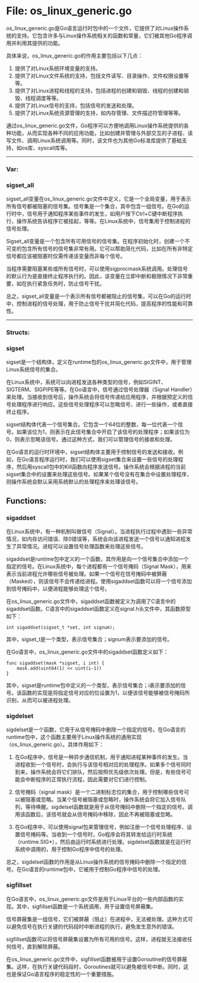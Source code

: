 # File: os_linux_generic.go

os_linux_generic.go是Go语言运行时包中的一个文件，它提供了对Linux操作系统的支持。它包含许多与Linux操作系统相关的函数和常量，它们被其他Go程序调用并利用其提供的功能。

具体来说，os_linux_generic.go的作用主要包括以下几点：

1. 提供了对Linux系统环境变量的支持。
2. 提供了对Linux文件系统的支持，包括文件读写、目录操作、文件权限设置等等。
3. 提供了对Linux进程和线程的支持，包括进程的创建和销毁、线程的创建和销毁、线程调度等等。
4. 提供了对Linux信号的支持，包括信号的发送和处理。
5. 提供了对Linux系统资源管理的支持，如内存管理、文件描述符管理等等。

通过os_linux_generic.go文件，Go程序可以方便地调用Linux操作系统提供的各种功能，从而实现各种不同的应用功能，比如创建并管理与外部交互的子进程、读写文件、调用Linux系统调用等。同时，该文件也为其他Go标准库提供了基础支持，如os库、syscall库等。




---

### Var:

### sigset_all

sigset_all变量在os_linux_generic.go文件中定义，它是一个全局变量，用于表示所有信号都被阻塞的信号集。信号集是一个集合，其中包含一组信号。在Go的运行时中，信号用于通知程序某些事件的发生，如用户按下Ctrl+C键中断程序执行，操作系统告诉程序它被挂起，等等。在Linux系统中，信号集用于控制进程的信号处理。

Sigset_all变量是一个包含所有可用信号的信号集。在程序初始化时，创建一个不可变的包含所有信号的信号集非常有用。它可以帮助简化代码，比如在所有非特定信号都应该被阻塞时仅需传递该变量而非每个信号。

当程序需要阻塞某些或所有信号时，可以使用sigprocmask系统调用。处理信号的默认行为是直接终止程序执行的。因此，该变量在立即中断和极限情况下非常重要，如在执行紧急任务时，防止信号干扰。

总之，sigset_all变量是一个表示所有信号都被阻止的信号集，可以在Go的运行时中，控制进程的信号处理，用于防止信号干扰并简化代码，提高程序的性能和可靠性。






---

### Structs:

### sigset

sigset是一个结构体，定义在runtime包的os_linux_generic.go文件中，用于管理Linux系统信号的集合。

在Linux系统中，系统可以向进程发送各种类型的信号，例如SIGINT、SIGTERM、SIGPIPE等等。在Go语言中，信号通过信号处理器（Signal Handler）来处理。当接收到信号后，操作系统会将信号传递给应用程序，并根据预定义的信号处理程序进行响应。这些信号处理程序可以忽略信号、进行一些操作，或者直接终止程序。

sigset结构体代表一个信号集合。它包含一个64位的整数，每一位代表一个信号。如果该位为1，则表示在此信号集合中开启了该信号的处理程序；如果该位为0，则表示忽略该信号。通过这种方式，我们可以管理信号的接收和处理。

在Go语言的运行时环境中，sigset结构体主要用于控制信号的发送和接收。例如，在Go语言程序运行时，我们可以使用sigset集合来设置一些信号的处理程序，然后用syscall包中的Kill函数向程序发送信号。操作系统会根据进程的当前sigset集合中的设置来处理这些信号。如果某个信号没有在集合中设置处理程序，则操作系统会默认采用系统默认的处理程序来处理该信号。



## Functions:

### sigaddset

在Linux系统中，有一种机制叫做信号（Signal）。当进程执行过程中遇到一些异常情况，如内存访问错误、除0错误等，系统会向该进程发送一个信号以通知进程发生了异常情况。进程可以设置信号处理函数来处理这些信号。

sigaddset是runtime包中定义的一个函数，其作用是向一个信号集合中添加一个指定的信号。在Linux系统中，每个进程都有一个信号掩码（Signal Mask），用来表示当前进程允许哪些信号被处理。如果一个信号在信号掩码中被屏蔽（Masked），则该信号不会传递给进程。使用sigaddset函数可以将一个信号添加到信号掩码中，以便进程能够处理这个信号。

在os_linux_generic.go文件中，sigaddset函数被定义为调用了C语言中的sigaddset函数。C语言中的sigaddset函数定义在signal.h头文件中，其函数原型如下：

```
int sigaddset(sigset_t *set, int signum);
```

其中，sigset_t是一个类型，表示信号集合；signum表示要添加的信号。

在Go语言中，os_linux_generic.go文件中的sigaddset函数定义如下：

```
func sigaddset(mask *sigset, i int) {
    mask.add(uint64(1) << uint(i-1))
}
```

其中，sigset是runtime包中定义的一个类型，表示信号集合；i表示要添加的信号。该函数的实现是将指定信号对应的位设置为1，以便该信号能够被信号掩码所识别，从而可以被进程处理。



### sigdelset

sigdelset是一个函数，它用于从信号掩码中删除一个指定的信号。在Go语言的runtime包中，这个函数主要用于Linux操作系统的通用实现（os_linux_generic.go）。具体作用如下：

1. 在Go程序中，信号是一种异步通信机制，用于通知进程某种事件的发生。当进程收到一个信号时，会执行与该信号相对应的处理程序。如果多个信号同时到来，操作系统会将它们排队，然后按照优先级依次处理。但是，有些信号可能会中断程序的正常执行流程，因此需要对它们进行控制。

2. 信号掩码（signal mask）是一个二进制标志位的集合，用于控制哪些信号可以被阻塞或忽略。当某个信号被阻塞或忽略时，操作系统会将它加入信号队列，等待唤醒。sigdelset函数就是用于从信号掩码中删除一个指定的信号。调用该函数后，该信号就会从信号掩码中移除，因此不再被阻塞或忽略。

3. 在Go程序中，可以使用signal包来管理信号，例如注册一个信号处理程序、设置信号掩码等。当收到一个信号时，Go程序会将其转发给运行时系统（runtime.SIG*），然后由运行时系统进行处理。sigdelset函数就是在运行时系统中调用的，用于控制Go程序中信号的处理。

总之，sigdelset函数的作用是从Linux操作系统的信号掩码中删除一个指定的信号。在Go语言的runtime包中，它被用于控制Go程序中信号的处理。



### sigfillset

在Go语言中，os_linux_generic.go文件是用于Linux平台的一些内部函数的实现。其中，sigfillset函数是一个系统调用，用于设置信号屏蔽集。

信号屏蔽集是一组信号，它们被屏蔽（阻止）在进程中，无法被处理。这种方式可以避免信号在执行关键的代码段时中断进程的执行，避免发生意外的错误。

sigfillset函数可以将信号屏蔽集设置为所有可用的信号。这样，进程就无法接收任何信号，直到解除屏蔽。

在os_linux_generic.go文件中，sigfillset函数被用于设置Goroutine的信号屏蔽集。这样，在执行关键代码段时，Goroutines就可以避免被信号中断。同时，这也是保证Go语言程序的稳定性的一个重要措施。




